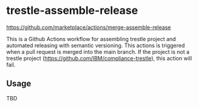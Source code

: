 # trestle-assemble-release
https://github.com/marketplace/actions/merge-assemble-release


This is a Github Actions workflow for assembling trestle project and automated releasing with semantic versioning.
This actions is triggered when a pull request is merged into the main branch.
If the project is not a trestle project (https://github.com/IBM/compliance-trestle), this action will fail.

## Usage
TBD
